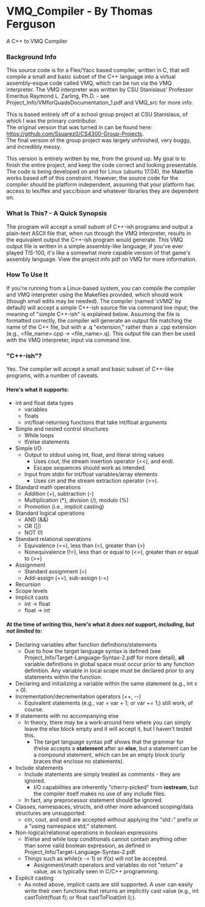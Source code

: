 # VMQ_Compiler - By Thomas Ferguson
A C++ to VMQ Compiler

### Background Info
This source code is for a Flex/Yacc based compiler, written in C, that will compile a small and basic subset of the C++ language into a virtual assembly-esque code called VMQ, which can be run via the VMQ interpreter.  The VMQ interpreter was written by CSU Stanislaus' Professor Emeritus Raymond L. Zarling, Ph.D. - see Project_Info/VMforQuadsDocumentation_1.pdf and VMQ_src for more info.

This is based entirely off of a school group project at CSU Stanislaus, of which I was the primary contributor.  
The original version that was turned in can be found here: https://github.com/Ssuarez0/CS4300-Group-Projects.  
The final version of the group project was largely unfinished, very buggy, and incredibly messy.

This version is entirely written by me, from the ground up.  My goal is to finish the entire project, and keep the code correct and looking presentable.  
The code is being developed on and for Linux (ubuntu 17.04), the Makefile works based off of this constraint.  However, the source code for the compiler *should* be platform independent, assuming that your platform has access to lex/flex and yacc/bison and whatever libraries they are dependent on.

### What Is This? - A Quick Synopsis
The program will accept a small subset of C++-ish programs and output a plain-text ASCII file that, when run through the VMQ interpreter, results in the equivalent output the C++-ish program would generate.  This VMQ output file is written in a simple assembly-like language; if you've ever played TIS-100, it's like a somewhat more capable version of that game's assembly language.  View the project info pdf on VMQ for more information.

### How To Use It
If you're running from a Linux-based system, you can compile the compiler and VMQ interpreter using the Makefiles provided, which should work (though small edits may be needed).  The compiler (named 'cVMQ' by default) will accept a simple C++-ish source file via command line input; the meaning of "simple C++-ish" is explained below.  Assuming the file is formatted correctly, the compiler will generate an output file matching the name of the C++ file, but with a .q "extension," rather than a .cpp extension (e.g., <file_name>.cpp -> <file_name>.q).  This output file can then be used with the VMQ interpreter, input via command line.

### "C++-ish"?
Yes.  The compiler will accept a small and basic subset of C++-like programs, with a number of caveats.

#### Here's what it supports:
+ int and float data types
  + variables
  + floats
  + int/float-returning functions that take int/float arguments
+ Simple and nested control structures
  + While loops
  + If/else statements
+ Simple I/O
  + Output to stdout using int, float, and literal string values
    + Uses cout, the stream insertion operator (<<), and endl.
    + Escape sequences should work as intended.
  + Input from stdin for int/float variables/array elements
    + Uses cin and the stream extraction operator (>>).
+ Standard math operations
  + Addition (+), subtraction (-)
  + Multiplication (*), division (/), modulo (%)
  + Promotion (i.e., implicit casting)
+ Standard logical operations
  + AND (&&)
  + OR (||)
  + NOT (!)
+ Standard relational operations
  + Equivalence (==), less than (<), greater than (>)
  + Nonequivalence (!=), less than or equal to (<=), greater than or equal to (>=)
+ Assignment
  + Standard assignment (=)
  + Add-assign (+=), sub-assign (-=)
+ Recursion
+ Scope levels
+ Implicit casts
  + int -> float
  + float -> int

#### At the time of writing this, here's what it *does not* support, *including, but not limited to*:
- Declaring variables after function definitions/statements
  - Due to how the target language syntax is defined (see Project_Info/Target-Language-Syntax-2.pdf for more detail), **all** variable definitions in global space must occur prior to any function definition.  Any variable in local scope must be declared prior to any statements within the function.
- Declaring and initializing a variable within the same statement (e.g., int x = 0).
- Incrementation/decrementation operators (++, --)
  - Equivalent statements (e.g., var = var + 1; or var += 1;) still work, of course.
- If statements with no accompanying else
  - In theory, there *may* be a work-around here where you can simply leave the else block empty and it will accept it, but I haven't tested this.
    - The target language syntax pdf shows that the grammar for if/else accepts a **statement** after an **else**, but a statement can be a compound statement, which can be an empty block (curly braces that enclose no statements).
- Include statements
  - Include statements are simply treated as comments - they are ignored.
    - I/O capabilities are inherently "cherry-picked" from **iostream**, but the compiler itself makes no use of any include files.
  - In fact, any preprocessor statement should be ignored.
- Classes, namespaces, structs, and other more advanced scoping/data structures are unsupported.
  - cin, cout, and endl are accepted without applying the "std::" prefix or a "using namespace std;" statement.
- Non-logical/relational operations in boolean expressions
  - If/else and while loop conditionals cannot contain anything other than some valid boolean expression, as defined in Project_Info/Target-Language-Syntax-2.pdf.
  - Things such as while(x -= 1) or if(x) will not be accepted.
    - Assignment/math operators and variables do not "return" a value, as is typically seen in C/C++ programming.
- Explicit casting
  - As noted above, implicit casts are still supported. A user can easily write their own functions that returns an implicitly cast value (e.g., int castToInt(float f); or float castToFloat(int i);).
